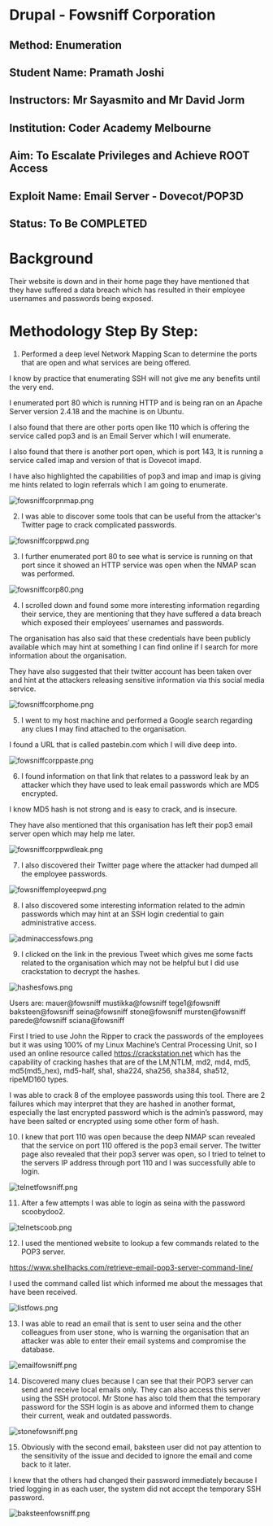 # Drupal - Fowsniff Corporation 
## Method: **Enumeration**
## Student Name: **Pramath Joshi**
## Instructors: **Mr Sayasmito and Mr David Jorm**
## Institution: **Coder Academy Melbourne**
## Aim: To Escalate Privileges and Achieve ROOT Access
## Exploit Name: **Email Server - Dovecot/POP3D**
## Status: **To Be COMPLETED**

# Background

Their website is down and in their home page they have mentioned that they have suffered a data breach which has resulted in their employee usernames and passwords being exposed. 

# Methodology Step By Step:

1. Performed a deep level Network Mapping Scan to determine the ports that are open and what services are being offered.

I know by practice that enumerating SSH will not give me any benefits until the very end.

I enumerated port 80 which is running HTTP and is being ran on an Apache Server version 2.4.18 and the machine is on Ubuntu. 

I also found that there are other ports open like 110 which is offering the service called pop3 and is an Email Server which I will enumerate.

I also found that there is another port open, which is port 143, It is running a service called imap and version of that is Dovecot imapd.

I have also highlighted the capabilities of pop3 and imap and imap is giving me hints related to login referrals which I am going to enumerate. 

![fowsniffcorpnmap.png](./Images/fowsniffcorpnmap.png)


2. I was able to discover some tools that can be useful from the attacker's Twitter page to crack complicated passwords.

![fowsniffcorppwd.png](./Images/fowsniffcorppwd.png)

3. I further enumerated port 80 to see what is service is running on that port since it showed an HTTP service was open when the NMAP scan was performed.

![fowsniffcorp80.png](./Images/fowsniffcorp80.png)

4. I scrolled down and found some more interesting information regarding their service, they are mentioning that they have suffered a data breach which exposed their employees’ usernames and passwords.

The organisation has also said that these credentials have been publicly available which may hint at something I can find online if I search for more information about the organisation.

They have also suggested that their twitter account has been taken over and hint at the attackers releasing sensitive information via this social media service. 

![fowsniffcorphome.png](./Images/fowsniffcorphome.png)

5. I went to my host machine and performed a Google search regarding any clues I may find attached to the organisation. 

I found a URL that is called pastebin.com which I will dive deep into.

![fowsniffcorppaste.png](./Images/fowsniffcorppaste.png)


6. I found information on that link that relates to a password leak by an attacker which they have used to leak email passwords which are MD5 encrypted.

I know MD5 hash is not strong and is easy to crack, and is insecure.

They have also mentioned that this organisation has left their pop3 email server open which may help me later.

![fowsniffcorppwdleak.png](./Images/fowsniffcorppwdleak.png)

7. I also discovered their Twitter page where the attacker had dumped all the employee passwords.


![fowsniffemployeepwd.png](./Images/fowsniffemployeepwd.png)

8. I also discovered some interesting information related to the admin passwords which may hint at an SSH login credential to gain administrative access.

![adminaccessfows.png](./Images/adminaccessfows.png)

9. I clicked on the link in the previous Tweet which gives me some facts related to the organisation which may not be helpful but I did use crackstation to decrypt the hashes. 

![hashesfows.png](./Images/hashesfows.png)

Users are:
mauer@fowsniff
mustikka@fowsniff
tege1@fowsniff
baksteen@fowsniff
seina@fowsniff
stone@fowsniff
mursten@fowsniff
parede@fowsniff
sciana@fowsniff

First I tried to use John the Ripper to crack the passwords of the employees but it was using 100% of my Linux Machine’s Central Processing Unit, so I used an online resource called https://crackstation.net which has the capability of cracking hashes that are of the LM,NTLM, md2, md4, md5, md5(md5_hex), md5-half, sha1, sha224, sha256, sha384, sha512, ripeMD160 types.

I was able to crack 8 of the employee passwords using this tool. There are 2 failures which may interpret that they are hashed in another format, especially the last encrypted password which is the admin’s password, may have been salted or encrypted using some other form of hash. 


10. I knew that port 110 was open because the deep NMAP scan revealed that the service on port 110 offered is the pop3 email server. The twitter page also revealed that their pop3 server was open, so I tried to telnet to the servers IP address through port 110 and I was successfully able to login. 

![telnetfowsniff.png](./Images/telnetfowsniff.png)


11. After a few attempts I was able to login as seina with the password scoobydoo2.

![telnetscoob.png](./Images/telnetscoob.png)

12. I used the mentioned website to lookup a few commands related to the POP3 server. 

https://www.shellhacks.com/retrieve-email-pop3-server-command-line/ 

I used the command called list which informed me about the messages that have been received.

![listfows.png](./Images/listfows.png)

13. I was able to read an email that is sent to user seina and the other colleagues from user stone, who is warning the organisation that an attacker was able to enter their email systems and compromise the database.

![emailfowsniff.png](./Images/emailfowsniff.png)

14. Discovered many clues because I can see that their POP3 server can send and receive local emails only. They can also access this server using the SSH protocol. 
Mr Stone has also told them that the temporary password for the SSH login is as above and informed them to change their current, weak and outdated passwords. 

![stonefowsniff.png](./Images/stonefowsniff.png)

15. Obviously with the second email, baksteen user did not pay attention to the sensitivity of the issue and decided to ignore the email and come back to it later.

I knew that the others had changed their password immediately because I tried logging in as each user, the system did not accept the temporary SSH password. 

![baksteenfowsniff.png](./Images/baksteenfowsniff.png)












